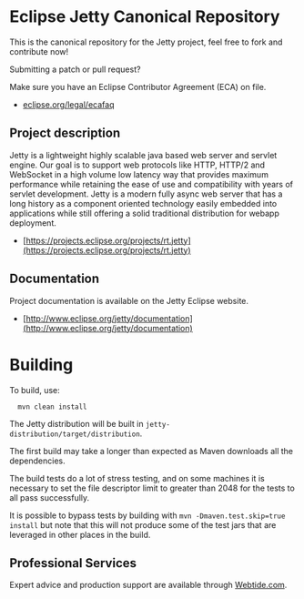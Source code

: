 Eclipse Jetty Canonical Repository
==================================

This is the canonical repository for the Jetty project, feel free to fork and contribute now!  

Submitting a patch or pull request?

Make sure you have an Eclipse Contributor Agreement (ECA) on file.

- [eclipse.org/legal/ecafaq](https://www.eclipse.org/legal/ecafaq.php)

Project description
-------------------

Jetty is a lightweight highly scalable java based web server and servlet engine.
Our goal is to support web protocols like HTTP, HTTP/2 and WebSocket in a high volume low latency way that provides maximum performance while retaining the ease of use and compatibility with years of servlet development. 
Jetty is a modern fully async web server that has a long history as a component oriented technology easily embedded into applications while still offering a solid traditional distribution for webapp deployment.

- [https://projects.eclipse.org/projects/rt.jetty](https://projects.eclipse.org/projects/rt.jetty)

Documentation
-------------

Project documentation is available on the Jetty Eclipse website.

- [http://www.eclipse.org/jetty/documentation](http://www.eclipse.org/jetty/documentation)

Building
========

To build, use:

``` shell
  mvn clean install
```

The Jetty distribution will be built in `jetty-distribution/target/distribution`.

The first build may take a longer than expected as Maven downloads all the dependencies.

The build tests do a lot of stress testing, and on some machines it is necessary to set the file descriptor limit to greater than 2048 for the tests to all pass successfully.

It is possible to bypass tests by building with `mvn -Dmaven.test.skip=true install` but note that this will not produce some of the test jars that are leveraged in other places in the build.

Professional Services
---------------------

Expert advice and production support are available through [Webtide.com](http://webtide.com).
